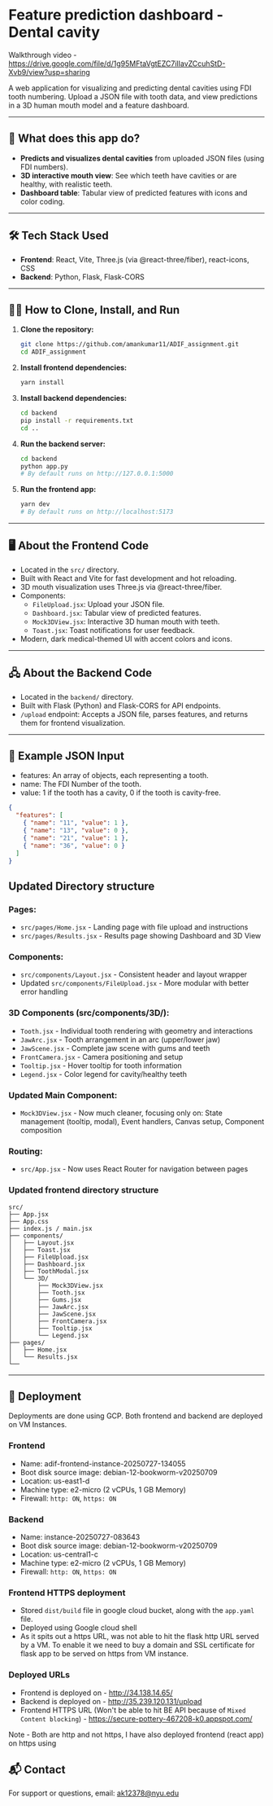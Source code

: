 # Feature prediction dashboard - Dental cavity
Walkthrough video - https://drive.google.com/file/d/1g95MFtaVgtEZC7ilIavZCcuhStD-Xvb9/view?usp=sharing

A web application for visualizing and predicting dental cavities using FDI tooth numbering. Upload a JSON file with tooth data, and view predictions in a 3D human mouth model and a feature dashboard.

---

## 🚀 What does this app do?
- **Predicts and visualizes dental cavities** from uploaded JSON files (using FDI numbers).
- **3D interactive mouth view**: See which teeth have cavities or are healthy, with realistic teeth.
- **Dashboard table**: Tabular view of predicted features with icons and color coding.

---

## 🛠️ Tech Stack Used
- **Frontend**: React, Vite, Three.js (via @react-three/fiber), react-icons, CSS
- **Backend**: Python, Flask, Flask-CORS

---

## 🧑‍💻 How to Clone, Install, and Run

1. **Clone the repository:**
   ```bash
   git clone https://github.com/amankumar11/ADIF_assignment.git
   cd ADIF_assignment
   ```

2. **Install frontend dependencies:**
   ```bash
   yarn install
   ```

3. **Install backend dependencies:**
   ```bash
   cd backend
   pip install -r requirements.txt
   cd ..
   ```

4. **Run the backend server:**
   ```bash
   cd backend
   python app.py
   # By default runs on http://127.0.0.1:5000
   ```

5. **Run the frontend app:**
   ```bash
   yarn dev
   # By default runs on http://localhost:5173
   ```

---

## 🖥️ About the Frontend Code
- Located in the `src/` directory.
- Built with React and Vite for fast development and hot reloading.
- 3D mouth visualization uses Three.js via @react-three/fiber.
- Components:
  - `FileUpload.jsx`: Upload your JSON file.
  - `Dashboard.jsx`: Tabular view of predicted features.
  - `Mock3DView.jsx`: Interactive 3D human mouth with teeth.
  - `Toast.jsx`: Toast notifications for user feedback.
- Modern, dark medical-themed UI with accent colors and icons.

---

## 🖧 About the Backend Code
- Located in the `backend/` directory.
- Built with Flask (Python) and Flask-CORS for API endpoints.
- `/upload` endpoint: Accepts a JSON file, parses features, and returns them for frontend visualization.

---

## 📄 Example JSON Input
- features: An array of objects, each representing a tooth.
- name: The FDI Number of the tooth.
- value: 1 if the tooth has a cavity, 0 if the tooth is cavity-free.
```json
{
  "features": [
    { "name": "11", "value": 1 },
    { "name": "13", "value": 0 },
    { "name": "21", "value": 1 },
    { "name": "36", "value": 0 }
  ]
}
```

## Updated Directory structure

### Pages:
- `src/pages/Home.jsx` - Landing page with file upload and instructions
- `src/pages/Results.jsx` - Results page showing Dashboard and 3D View

### Components:
- `src/components/Layout.jsx` - Consistent header and layout wrapper
- Updated `src/components/FileUpload.jsx` - More modular with better error handling

### 3D Components (src/components/3D/):
- `Tooth.jsx` - Individual tooth rendering with geometry and interactions
- `JawArc.jsx` - Tooth arrangement in an arc (upper/lower jaw)
- `JawScene.jsx` - Complete jaw scene with gums and teeth
- `FrontCamera.jsx` - Camera positioning and setup
- `Tooltip.jsx` - Hover tooltip for tooth information
- `Legend.jsx` - Color legend for cavity/healthy teeth

### Updated Main Component:
- `Mock3DView.jsx` - Now much cleaner, focusing only on: State management (tooltip, modal), Event handlers, Canvas setup, Component composition

### Routing:
- `src/App.jsx` - Now uses React Router for navigation between pages

### Updated frontend directory structure

```src/
src/
├── App.jsx
├── App.css
├── index.js / main.jsx
├── components/
│   ├── Layout.jsx
│   ├── Toast.jsx
│   ├── FileUpload.jsx
│   ├── Dashboard.jsx
│   ├── ToothModal.jsx
│   └── 3D/
│       ├── Mock3DView.jsx
│       ├── Tooth.jsx
│       ├── Gums.jsx
│       ├── JawArc.jsx
│       ├── JawScene.jsx
│       ├── FrontCamera.jsx
│       ├── Tooltip.jsx
│       └── Legend.jsx
├── pages/
│   ├── Home.jsx
│   └── Results.jsx
└── 
```

---

## 🚀 Deployment

Deployments are done using GCP. Both frontend and backend are deployed on VM Instances.

### Frontend
- Name: adif-frontend-instance-20250727-134055
- Boot disk source image: debian-12-bookworm-v20250709
- Location: us-east1-d
- Machine type: e2-micro (2 vCPUs, 1 GB Memory)
- Firewall: `http: ON`, `https: ON`

### Backend
- Name: instance-20250727-083643
- Boot disk source image: debian-12-bookworm-v20250709
- Location: us-central1-c
- Machine type: e2-micro (2 vCPUs, 1 GB Memory)
- Firewall: `http: ON`, `https: ON`

### Frontend HTTPS deployment
- Stored `dist/build` file in google cloud bucket, along with the `app.yaml` file.
- Deployed using Google cloud shell
- As it spits out a https URL, was not able to hit the flask http URL served by a VM. To enable it we need to buy a domain and SSL certificate for flask app to be served on https from VM instance.

### Deployed URLs
- Frontend is deployed on - http://34.138.14.65/ 
- Backend is deployed on - http://35.239.120.131/upload
- Frontend HTTPS URL (Won't be able to hit BE API because of `Mixed Content blocking`) - https://secure-pottery-467208-k0.appspot.com/

Note - Both are http and not https, I have also deployed frontend (react app) on https using 

## 📬 Contact
For support or questions, email: ak12378@nyu.edu
